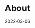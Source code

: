 ---
title: "About"
date: 2022-03-06
layout: "about"
slug: "about"
menu:
    main:
        weight: 2
        params: 
             icon: user
---